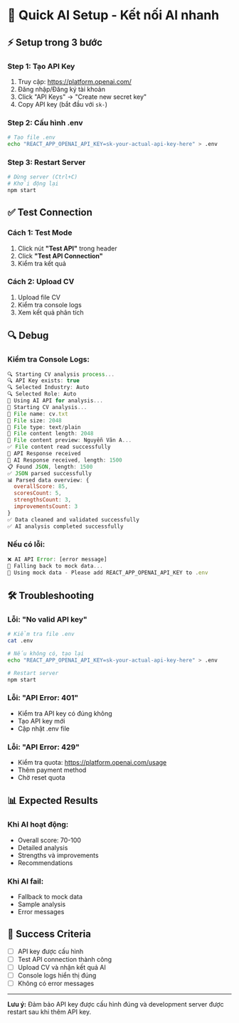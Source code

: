 # 🚀 Quick AI Setup - Kết nối AI nhanh

## ⚡ Setup trong 3 bước

### **Step 1: Tạo API Key**

1. Truy cập: https://platform.openai.com/
2. Đăng nhập/Đăng ký tài khoản
3. Click "API Keys" → "Create new secret key"
4. Copy API key (bắt đầu với `sk-`)

### **Step 2: Cấu hình .env**

```bash
# Tạo file .env
echo "REACT_APP_OPENAI_API_KEY=sk-your-actual-api-key-here" > .env
```

### **Step 3: Restart Server**

```bash
# Dừng server (Ctrl+C)
# Khởi động lại
npm start
```

## ✅ Test Connection

### **Cách 1: Test Mode**

1. Click nút **"Test API"** trong header
2. Click **"Test API Connection"**
3. Kiểm tra kết quả

### **Cách 2: Upload CV**

1. Upload file CV
2. Kiểm tra console logs
3. Xem kết quả phân tích

## 🔍 Debug

### **Kiểm tra Console Logs:**

```javascript
🔍 Starting CV analysis process...
🔍 API Key exists: true
🔍 Selected Industry: Auto
🔍 Selected Role: Auto
🚀 Using AI API for analysis...
📁 Starting CV analysis...
📁 File name: cv.txt
📁 File size: 2048
📁 File type: text/plain
📄 File content length: 2048
📄 File content preview: Nguyễn Văn A...
✅ File content read successfully
📡 API Response received
🤖 AI Response received, length: 1500
📋 Found JSON, length: 1500
✅ JSON parsed successfully
📊 Parsed data overview: {
  overallScore: 85,
  scoresCount: 5,
  strengthsCount: 3,
  improvementsCount: 3
}
✅ Data cleaned and validated successfully
✅ AI analysis completed successfully
```

### **Nếu có lỗi:**

```javascript
❌ AI API Error: [error message]
🔄 Falling back to mock data...
📝 Using mock data - Please add REACT_APP_OPENAI_API_KEY to .env
```

## 🛠️ Troubleshooting

### **Lỗi: "No valid API key"**

```bash
# Kiểm tra file .env
cat .env

# Nếu không có, tạo lại
echo "REACT_APP_OPENAI_API_KEY=sk-your-actual-api-key-here" > .env

# Restart server
npm start
```

### **Lỗi: "API Error: 401"**

- Kiểm tra API key có đúng không
- Tạo API key mới
- Cập nhật .env file

### **Lỗi: "API Error: 429"**

- Kiểm tra quota: https://platform.openai.com/usage
- Thêm payment method
- Chờ reset quota

## 📊 Expected Results

### **Khi AI hoạt động:**

- Overall score: 70-100
- Detailed analysis
- Strengths và improvements
- Recommendations

### **Khi AI fail:**

- Fallback to mock data
- Sample analysis
- Error messages

## 🎯 Success Criteria

- [ ] API key được cấu hình
- [ ] Test API connection thành công
- [ ] Upload CV và nhận kết quả AI
- [ ] Console logs hiển thị đúng
- [ ] Không có error messages

---

**Lưu ý:** Đảm bảo API key được cấu hình đúng và development server được restart sau khi thêm API key.
